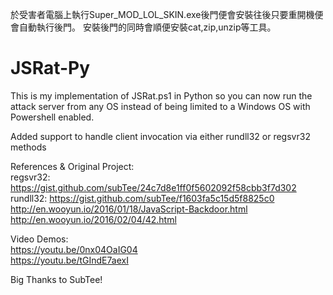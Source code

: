 於受害者電腦上執行Super_MOD_LOL_SKIN.exe後門便會安裝往後只要重開機便會自動執行後門。
安裝後門的同時會順便安裝cat,zip,unzip等工具。


# JSRat-Py
This is my implementation of JSRat.ps1 in Python so you can now run the attack server from any OS instead of being limited to a Windows OS with Powershell enabled.

Added support to handle client invocation via either rundll32 or regsvr32 methods

   References & Original Project:<br/>
      regsvr32: https://gist.github.com/subTee/24c7d8e1ff0f5602092f58cbb3f7d302<br/>
      rundll32: https://gist.github.com/subTee/f1603fa5c15d5f8825c0<br/>
      http://en.wooyun.io/2016/01/18/JavaScript-Backdoor.html<br/>
      http://en.wooyun.io/2016/02/04/42.html<br/>

Video Demos:<br/>
https://youtu.be/0nx04OaIG04<br/>
https://youtu.be/tGIndE7aexI<br/>

Big Thanks to SubTee!

